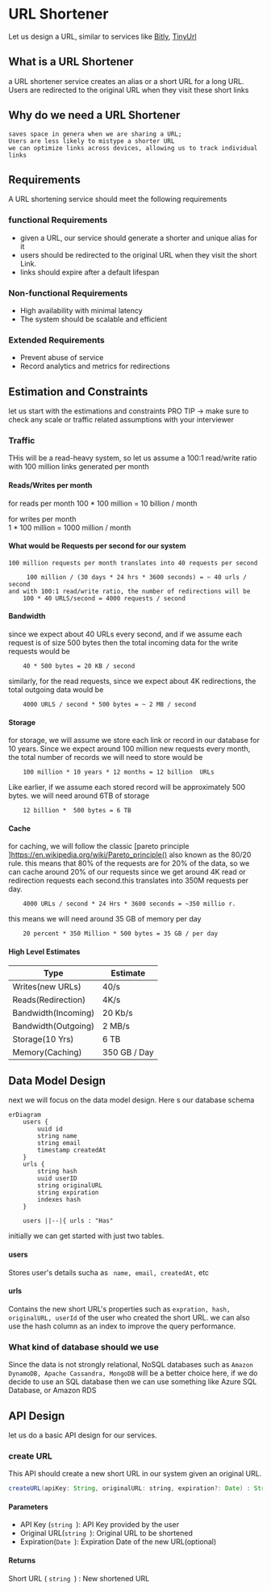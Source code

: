 # URL Shortener
Let us design a URL, similar to services like [Bitly](https://bitly.com/), [TinyUrl](https://tinyurl.com/app)

## What is a URL Shortener
a URL shortener service creates an alias or a short URL for a long URL. Users are redirected to the original URL when they visit these short links

## Why do we need a URL Shortener
    saves space in genera when we are sharing a URL;
    Users are less likely to mistype a shorter URL
    we can optimize links across devices, allowing us to track individual links
## Requirements
A URL shortening service should meet the following requirements
### functional Requirements
- given a URL, our service should generate a shorter and unique alias for it
- users should be redirected to the original URL when they visit the short Link.
- links should expire after a default lifespan

### Non-functional Requirements   
- High availability with minimal latency
- The system should be scalable and efficient


### Extended Requirements   
- Prevent abuse of service
- Record analytics and metrics for redirections  
## Estimation and Constraints
let us start with the estimations and constraints
PRO TIP -> make sure to check any scale or traffic related assumptions with your interviewer

### Traffic
THis will be a read-heavy system, so let us assume a  100:1  read/write ratio with 100 million links generated per month

#### Reads/Writes per month

for reads per month
        100 * 100 million = 10 billion / month

for writes per month  
        1 * 100 million = 1000 million / month

#### What would be Requests per second for our system
    100 million requests per month translates into 40 requests per second
        
         100 million / (30 days * 24 hrs * 3600 seconds) = ~ 40 urls / second
    and with 100:1 read/write ratio, the number of redirections will be
        100 * 40 URLS/second = 4000 requests / second

#### Bandwidth
since we expect about 40 URLs every second, and if we assume each request is of size 500 bytes then the total incoming data for the write requests would be
        
        40 * 500 bytes = 20 KB / second
similarly, for the read requests, since we expect   about 4K redirections, the total outgoing data would be
        
        4000 URLS / second * 500 bytes = ~ 2 MB / second

#### Storage
 for storage, we will assume we store each link or record in our database for 10 years. Since we expect around 100 million new requests every month, the total number of records we will need to store would be 
        
        100 million * 10 years * 12 months = 12 billion  URLs

Like earlier, if we assume each stored record will be approximately 500 bytes. we will need around 6TB of storage
        
        12 billion *  500 bytes = 6 TB
#### Cache
for caching, we will follow the classic [pareto principle ]https://en.wikipedia.org/wiki/Pareto_principle() also known as the 80/20 rule. this means that 80% of the requests are for 20% of the data, so we can cache around 20% of our requests
since we get around 4K read or redirection requests each second.this translates into 350M requests per day.

        4000 URLs / second * 24 Hrs * 3600 seconds = ~350 millio r. 
this means we will need around 35 GB of memory per day
        
        20 percent * 350 Million * 500 bytes = 35 GB / per day

 #### High Level Estimates
| Type                | Estimate     |
|---------------------|--------------|
| Writes(new URLs)    | 40/s         | 
| Reads(Redirection)  | 4K/s         |
| Bandwidth(Incoming) | 20 Kb/s      |    
| Bandwidth(Outgoing) | 2 MB/s       |    
| Storage(10 Yrs)     | 6 TB         |    
| Memory(Caching)     | 350 GB / Day |    
 
## Data Model Design
next we will focus on the data model design. Here s our database schema

``` mermaid
erDiagram
    users {
        uuid id
        string name
        string email
        timestamp createdAt
    }
    urls {
        string hash
        uuid userID
        string originalURL
        string expiration
        indexes hash 
    }    
                
    users ||--|{ urls : "Has"
```
initially we can get started with just two tables.

#### users
Stores user's details sucha as ``` name, email, createdAt,``` etc

#### urls  
Contains the new short URL's properties such as ```expration, hash, originalURL, userId``` of the user who created the short URL. we can also use the hash column as an index to improve the query performance.

### What kind of database should we use
Since the data is not strongly relational, NoSQL databases such as ```Amazon DynamoDB, Apache Cassandra, MongoDB``` will be a better choice here, if we do decide to use an SQL database then we can use something like Azure SQL Database, or Amazon RDS

## API Design
let us do a basic API design for our services.

### create URL
This API should create a new short URL in our system given an original URL.

```java 
createURL(apiKey: String, originalURL: string, expiration?: Date) : String
```
#### Parameters
- API Key (```string ```): API Key provided by the user
- Original URL(```string ```): Original URL to be shortened
- Expiration(```Date ```): Expiration Date of the new URL(optional)

#### Returns
Short URL ( ```string ```) : New shortened URL



           



















